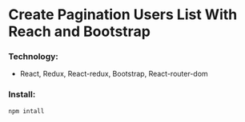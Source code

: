 # Create Pagination Users List With Reach and Bootstrap

### Technology: 
- React, Redux, React-redux, Bootstrap, React-router-dom

### Install:

```npm intall ```


